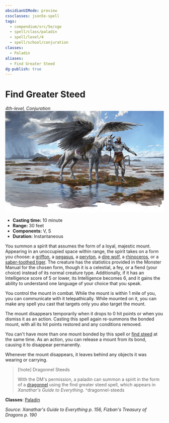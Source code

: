 ```yaml
---
obsidianUIMode: preview
cssclasses: json5e-spell
tags:
  - compendium/src/5e/xge
  - spell/class/paladin
  - spell/level/4
  - spell/school/conjuration
classes:
  - Paladin
aliases:
  - Find Greater Steed
dg-publish: true
---
```

# Find Greater Steed
*4th-level, Conjuration*  
![](https://raw.githubusercontent.com/5etools-mirror-2/5etools-img/main/spells/XGE/Find%20Greater%20Steed.webp#right)  

- **Casting time:** 10 minute
- **Range:** 30 feet
- **Components:** V, S
- **Duration:** Instantaneous

You summon a spirit that assumes the form of a loyal, majestic mount. Appearing in an unoccupied space within range, the spirit takes on a form you choose: a [griffon](/Admin/CLI/bestiary/monstrosity/griffon.md), a [pegasus](/Admin/CLI/bestiary/celestial/pegasus.md), a [peryton](/Admin/CLI/bestiary/monstrosity/peryton.md), a [dire wolf](/Admin/CLI/bestiary/beast/dire-wolf.md), a [rhinoceros](/Admin/CLI/bestiary/beast/rhinoceros.md), or a [saber-toothed tiger](/Admin/CLI/bestiary/beast/saber-toothed-tiger.md). The creature has the statistics provided in the Monster Manual for the chosen form, though it is a celestial, a fey, or a fiend (your choice) instead of its normal creature type. Additionally, if it has an Intelligence score of 5 or lower, its Intelligence becomes 6, and it gains the ability to understand one language of your choice that you speak.

You control the mount in combat. While the mount is within 1 mile of you, you can communicate with it telepathically. While mounted on it, you can make any spell you cast that targets only you also target the mount.

The mount disappears temporarily when it drops to 0 hit points or when you dismiss it as an action. Casting this spell again re-summons the bonded mount, with all its hit points restored and any conditions removed.

You can't have more than one mount bonded by this spell or [find steed](/Admin/CLI/spells/find-steed.md) at the same time. As an action, you can release a mount from its bond, causing it to disappear permanently.

Whenever the mount disappears, it leaves behind any objects it was wearing or carrying.

> [!note] Dragonnel Steeds
> 
> With the DM's permission, a paladin can summon a spirit in the form of a [dragonnel](/Admin/CLI/bestiary/dragon/dragonnel-ftd.md) using the find greater steed spell, which appears in *Xanathar's Guide to Everything*.
^dragonnel-steeds

**Classes**: [Paladin](/Admin/CLI/classes/paladin.md)

*Source: Xanathar's Guide to Everything p. 156, Fizban's Treasury of Dragons p. 190*